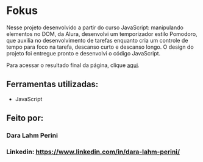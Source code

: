 # Fokus

Nesse projeto desenvolvido a partir do curso JavaScript: manipulando elementos no DOM, da Alura, desenvolvi um temporizador estilo Pomodoro, que auxilia no desenvolvimento de tarefas enquanto cria um controle de tempo para foco na tarefa, descanso curto e descanso longo.
O design do projeto foi entregue pronto e desenvolvi o código JavaScript.

Para acessar o resultado final da página, clique [aqui](https://fokus-one.vercel.app/).

## Ferramentas utilizadas:

* JavaScript

## Feito por:

### Dara Lahm Perini

### Linkedin: https://www.linkedin.com/in/dara-lahm-perini/
